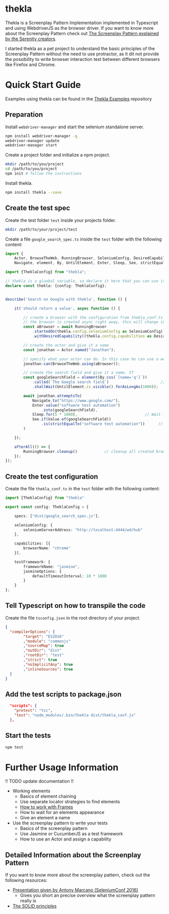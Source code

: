 # thekla
Thekla is a Screenplay Pattern Implementation implemented in Typescript and using WebdriverJS as the browser driver.
If you want to know more about the Screenplay Pattern check out
[The Screenplay Pattern explained by the Serenity creators](https://serenity-js.org/design/screenplay-pattern.html).

I started thekla as a pet project to understand the basic principles of the Screenplay Pattern without the need to use
protractor, as it dit not provide the possibility to write browser interaction test between different browsers like
Firefox and Chrome.

# Quick Start Guide

Examples using thekla can be found in the [Thekla Examples](https://github.com/andy-schulz/thekla-examples) repository

## Preparation

Install ``webdriver-manager`` and start the selenium standalone server.

````bash
npm install webdriver-manager -g
webdriver-manager update
webdriver-manager start
```` 

Create a project folder and initialize a npm project.

````bash
mkdir /path/to/you/project
cd /path/to/you/project
npm init # follow the instructions
````

Install thekla.

````bash
npm install thekla --save
````

## Create the test spec

Create the test folder ``test`` inside your projects folder.

````bash
mkdir /path/to/your/project/test
````

Create a file ``google_search_spec.ts`` inside the ``test`` folder with the following content:

````typescript
import {
    Actor, BrowseTheWeb, RunningBrowser, SeleniumConfig, DesiredCapabilities,
    Navigate, element, By, UntilElement, Enter, Sleep, See, strictEqualTo, Value} from "thekla-core";

import {TheklaConfig} from "thekla";

// thekla is a gloabal variable, so declare it here that you can use it
declare const thekla: {config: TheklaConfig};


describe('Search on Google with thekla', function () {

    it('should return a value', async function () {

        // create a browser with the configuration from thekla_conf.ts
        // the browser is created async right away, this will change in future versions, then it will created upon first use
        const aBrowser = await RunningBrowser
            .startedOn(thekla.config.seleniumConfig as SeleniumConfig)
            .withDesiredCapability((thekla.config.capabilities as DesiredCapabilities[])[0]);

        // create the actor and give it a name
        const jonathan = Actor.named("Jonathan");

        // specify what your actor can do. In this case he can use a web browser with the browser created before.
        jonathan.can(BrowseTheWeb.using(aBrowser));

        // create the search field and give it a name. If
        const googleSearchField = element(By.css(`[name='q']`))        // say how you want to locate the element
            .called(`The Google search field`)                       // give the element a name (optional)
            .shallWait(UntilElement.is.visible().forAsLongAs(1000));    // if its not there right away, wait for it (optional)

        await jonathan.attemptsTo(
            Navigate.to("https://www.google.com/"),                         // Go to Google
            Enter.value("software test automation")
                .into(googleSearchField),                               // send the search text to the search field
            Sleep.for(5 * 1000),                              // Wait for 5 Seconds (just to visually follow the test case)
            See.if(Value.of(googleSearchField))
                .is(strictEqualTo("software test automation"))      // check if the text was entered
        )

    });

    afterAll(() => {
        RunningBrowser.cleanup()            // cleanup all created browser when you are done
    });
});
````

## Create the test configuration

Create the file ``thekla_conf.ts`` in the ``test`` folder with the following content:

````typescript
import {TheklaConfig} from "thekla"

export const config: TheklaConfig = {

    specs: ["dist/google_search_spec.js"],

    seleniumConfig: {
        seleniumServerAddress: "http://localhost:4444/wd/hub"
    },

    capabilities: [{
        browserName: "chrome"
    }],

    testFramework: {
        frameworkName: "jasmine",
        jasmineOptions: {
            defaultTimeoutInterval: 10 * 1000
        }
    }
};
````

## Tell Typescript on how to transpile the code

Create the file ``tsconfig.json`` in the root directory of your project.

````json
{
  "compilerOptions": {
        "target": "ES2016"
        ,"module": "commonjs"
        ,"sourceMap": true
        ,"outDir": "dist"
        ,"rootDir": "test"
        ,"strict": true
        ,"noImplicitAny": true
        ,"inlineSources": true
  }
}
````

## Add the test scripts to package.json

````json
  "scripts": {
    "pretest": "tsc",
    "test": "node_modules/.bin/thekla dist/thekla_conf.js"
  },
````

## Start the tests

````bash
npm test
````

# Further Usage Information

!! TODO update documentation !!
* Working elements
  * Basics of element chaining
  * Use separate locator strategies to find elements
  * [How to work with Frames](docs/creating_elements/WORKING_WITH_FRAMES.md)
  * How to wait for an elements appearance
  * Give an element a name
* Use the screenplay pattern to write your tests
  * Basics of the screenplay pattern
  * Use Jasmine or CucumberJS as a test framework
  * How to use an Actor and assign a capability

## Detailed Information about the Screenplay Pattern 
If you want to know more about the screenplay pattern, check out the following resources:
* [Presentation given by Antony Marcano (SeleniumConf 2016)](https://www.youtube.com/watch?v=8f8tdZBvAbI)
  * Gives you short an precise overview what the screenplay pattern really is
* [The SOLID principles](https://en.wikipedia.org/wiki/SOLID)